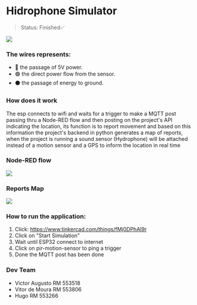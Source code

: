 # Hidrophone Simulator
>Status: Finished✅


<img src="https://github.com/Victor-Otsuga/Hidrophone-Simulator/assets/105857027/ea073684-a14d-4cf3-aff1-1131f4783f40">


### The wires represents:
+ 🔴 the passage of 5V power.
+ 🟢 the direct power flow from the sensor.
+ ⚫ the passage of energy to ground.

### How does it work
The esp connects to wifi and waits for a trigger to make a MQTT post passing thru a Node-RED flow and then posting on the project's API indicating the location, its function is to report movement and based on this information the project's backend in python generates a map of reports, when the project is running a sound sensor (Hydrophone) will be attached instead of a motion sensor and a GPS to inform the location in real time

### Node-RED flow
<img src="https://github.com/Victor-Otsuga/Hidrophone-Simulator/assets/105857027/5187cd04-0c85-4f44-abb6-238167c7be98">


### Reports Map
<img src="https://github.com/Victor-Otsuga/Hidrophone-Simulator/assets/105857027/0084c17a-c2d9-406d-8b25-bfddb392996a">


### How to run the application:
1) Click: https://www.tinkercad.com/things/fMj0DPhAl9r
2) Click on "Start Simulation"
3) Wait until ESP32 connect to internet
4) Click on pir-motion-sensor to ping a trigger
5) Done the MQTT post has been done

### Dev Team
- Victor Augusto 	RM 553518
- Vitor de Moura 	RM 553806
- Hugo 		        RM 553266
